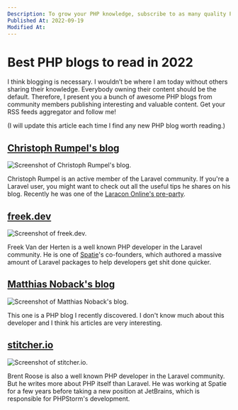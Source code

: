 ```yaml
---
Description: To grow your PHP knowledge, subscribe to as many quality PHP blogs as possible. In this article, I share those I regularly read myself.
Published At: 2022-09-19
Modified At:
---
```


# Best PHP blogs to read in 2022

I think blogging is necessary. I wouldn’t be where I am today without others sharing their knowledge. Everybody owning their content should be the default. Therefore, I present you a bunch of awesome PHP blogs from community members publishing interesting and valuable content. Get your RSS feeds aggregator and follow me!

(I will update this article each time I find any new PHP blog worth reading.)

## [Christoph Rumpel's blog](https://christoph-rumpel.com)

![Screenshot of Christoph Rumpel's blog.](https://res.cloudinary.com/benjamin-crozat/image/upload/dpr_auto,f_auto,q_auto,w_auto/v1663614393/benjamincrozat.com/Screenshot_2022-09-19_at_21.05.50_k7dcj7.png)

Christoph Rumpel is an active member of the Laravel community. If you're a Laravel user, you might want to check out all the useful tips he shares on his blog. Recently he was one of the [Laracon Online's pre-party](https://www.youtube.com/watch?v=3Bzb5fsn4Jo).

## [freek.dev](https://freek.dev)

![Screenshot of freek.dev.](https://res.cloudinary.com/benjamin-crozat/image/upload/dpr_auto,f_auto,q_auto,w_auto/v1663614120/benjamincrozat.com/Screenshot_2022-09-19_at_21.00.55_nvjgqr.png)

Freek Van der Herten is a well known PHP developer in the Laravel community. He is one of [Spatie](https://spatie.be)'s co-founders, which authored a massive amount of Laravel packages to help developers get shit done quicker.

## [Matthias Noback's blog](https://matthiasnoback.nl/archives/)

![Screenshot of Matthias Noback's blog.](https://res.cloudinary.com/benjamin-crozat/image/upload/dpr_auto,f_auto,q_auto,w_auto/v1663615680/benjamincrozat.com/Screenshot_2022-09-19_at_21.27.05_v8zfxv.png)

This one is a PHP blog I recently discovered. I don't know much about this developer and I think his articles are very interesting.

## [stitcher.io](https://stitcher.io)

![Screenshot of stitcher.io.](https://res.cloudinary.com/benjamin-crozat/image/upload/dpr_auto,f_auto,q_auto,w_auto/v1663614137/benjamincrozat.com/Screenshot_2022-09-19_at_21.01.01_acswro.png)

Brent Roose is also a well known PHP developer in the Laravel community. But he writes more about PHP itself than Laravel. He was working at Spatie for a few years before taking a new position at JetBrains, which is responsible for PHPStorm's development.
